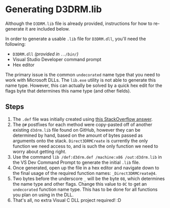 # Generating D3DRM.lib

Although the `D3DRM.lib` file is already provided, instructions for how to re-generate it are included below.

In order to generate a usable `.lib` file for `D3DRM.dll`, you'll need the following:

* `D3DRM.dll` *(provided in `../bin/`)*
* Visual Studio Developer command prompt
* Hex editor

The primary issue is the common `undecorated` name type that you need to work with Microsoft DLLs. The `lib.exe` utility is not able to generate this name type. However, this can actually be solved by a quick hex edit for the flags byte that determines this name type (and other fields).

## Steps

1. The `.def` file was initially created using [this StackOverflow answer](https://stackoverflow.com/questions/9360280/how-to-make-a-lib-file-when-have-a-dll-file-and-a-header-file/16127548#16127548).
2. The `@#` postfixes for each method were copy-pasted off of another existing `d3drm.lib` file found on GitHub, however they can be determined by hand, based on the amount of bytes passed as arguments onto the stack. `Direct3DRMCreate` is currently the only function we need access to, and is such the only function we need to worry about getting right.
3. Use the command `lib /def:d3drm.def /machine:x86 /out:d3drm.lib` in the VS Dev Command Prompt to generate the initial `.lib` file.
4. Once generated, open up the file in a hex editor and navigate down to the final usage of the required function names: `_Direct3DRMCreate@4`.
5. Two bytes before the underscore `_` will be the byte `08`, which determines the name type and other flags. Change this value to `0C` to get an `undecorated` function name type. This has to be done for all functions you plan on using in the DLL.
6. That's all, no extra Visual C DLL project required! :D
